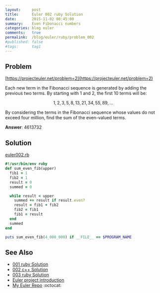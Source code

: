 ```yaml
---
layout:     post
title:      Euler 002 ruby Solution
date:       2015-11-02 08:45:00
summary:    Even Fibonacci numbers
categories: blog euler
comments:   true
permalink:  /blog/euler/ruby/problem_002
#published: false
#tags:      tag1
---
```


## Problem

[https://projecteuler.net/problem=2](https://projecteuler.net/problem=2)

Each new term in the Fibonacci sequence is generated by adding the previous two terms. By starting with 1 and 2, the first 10 terms will be:

$$1, 2, 3, 5, 8, 13, 21, 34, 55, 89, ...$$

By considering the terms in the Fibonacci sequence whose values do not exceed four million, find the sum of the even-valued terms.

**Answer**: 4613732

## Solution

[euler002.rb](https://github.com/tvarley/euler/blob/master/ruby/euler002.rb)

```ruby
#!/usr/bin/env ruby
def sum_even_fib(upper)
  fib1 = 1
  fib2 = 1
  result = 0
  summed = 0

  while result < upper
    summed += result if result.even?
    result = fib1 + fib2
    fib2 = fib1
    fib1 = result
  end
  summed
end

puts sum_even_fib(4_000_000) if __FILE__ == $PROGRAM_NAME
```

## See Also
* [001 ruby Solution]({{site.baseurl}}/blog/euler/ruby/problem_001)
* [002 c++ Solution]({{site.baseurl}}/blog/euler/cpp/problem_002)
* [003 ruby Solution]({{site.baseurl}}/blog/euler/ruby/problem_003)
* [Euler project introduction]({{site.baseurl}}/blog/euler/introduction)
* [My Euler Repo](https://github.com/tvarley/euler) :octocat:
